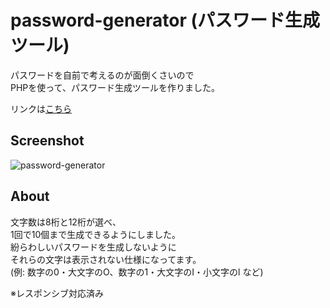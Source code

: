 # password-generator (パスワード生成ツール)
パスワードを自前で考えるのが面倒くさいので  
PHPを使って、パスワード生成ツールを作りました。  

リンクは[こちら](https://yn-it.com/password-generator/)  

## Screenshot
![password-generator](#password-generator.png "password-generator")  
## About  
文字数は8桁と12桁が選べ、  
1回で10個まで生成できるようにしました。  
紛らわしいパスワードを生成しないように  
それらの文字は表示されない仕様になってます。  
(例: 数字の0・大文字のO、数字の1・大文字のI・小文字のl など)   

※レスポンシブ対応済み  



